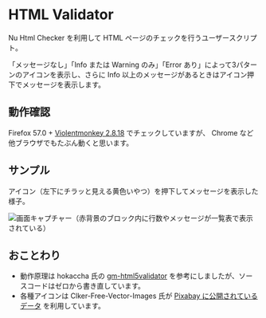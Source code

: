 # HTML Validator

Nu Html Checker を利用して HTML ページのチェックを行うユーザースクリプト。

「メッセージなし」「Info または Warning のみ」「Error あり」によって3パターンのアイコンを表示し、さらに Info 以上のメッセージがあるときはアイコン押下でメッセージを表示します。

## 動作確認

Firefox 57.0 + [Violentmonkey 2.8.18](https://addons.mozilla.org/ja/firefox/addon/violentmonkey/) でチェックしていますが、 Chrome など他ブラウザでもたぶん動くと思います。

## サンプル

アイコン（左下にチラッと見える黄色いやつ）を押下してメッセージを表示した様子。

![画面キャプチャー（赤背景のブロック内に行数やメッセージが一覧表で表示されている）](https://user-images.githubusercontent.com/4138486/32881270-118ecf1a-caf4-11e7-9e63-33b6a0d8fdfa.png)

## おことわり

* 動作原理は hokaccha 氏の [gm-html5validator](https://github.com/hokaccha/gm-html5validator) を参考にしましたが、ソースコードはゼロから書き直しています。
* 各種アイコンは Clker-Free-Vector-Images 氏が [Pixabay に公開されているデータ](https://pixabay.com/ja/%E7%9B%AE%E7%9B%9B%E3%82%8A-%E3%82%A2%E3%82%B9%E3%82%BF%E3%83%AA%E3%82%B9%E3%82%AF-%E3%82%AF%E3%83%AD%E3%82%B9-%E8%B5%A4-%E7%B7%91-%E9%BB%84%E8%89%B2-%E3%83%81%E3%82%A7%E3%83%83%E3%82%AF-%E8%AD%A6%E5%91%8A-40678/) を利用しています。
